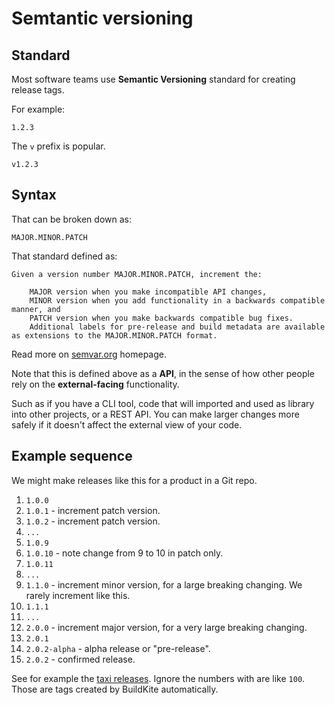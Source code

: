 # Semtantic versioning


## Standard

Most software teams use **Semantic Versioning** standard for creating release tags.

For example:

```
1.2.3
```

The `v` prefix is popular.

```
v1.2.3
```


## Syntax

That can be broken down as:

```
MAJOR.MINOR.PATCH
```

That standard defined as:

```
Given a version number MAJOR.MINOR.PATCH, increment the:

    MAJOR version when you make incompatible API changes,
    MINOR version when you add functionality in a backwards compatible manner, and
    PATCH version when you make backwards compatible bug fixes.
    Additional labels for pre-release and build metadata are available as extensions to the MAJOR.MINOR.PATCH format.
```

Read more on [semvar.org](https://semver.org/) homepage.

Note that this is defined above as a **API**, in the sense of how other people rely on the **external-facing** functionality. 

Such as if you have a CLI tool, code that will imported and used as library into other projects, or a REST API. You can make larger changes more safely if it doesn't affect the external view of your code.


## Example sequence

We might make releases like this for a product in a Git repo.

1. `1.0.0`
1. `1.0.1` - increment patch version.
1. `1.0.2` - increment patch version.
1. `...`
1. `1.0.9`
1. `1.0.10` - note change from 9 to 10 in patch only.
1. `1.0.11`
1. `...`
1. `1.1.0` - increment minor version, for a large breaking changing. We rarely increment like this.
1. `1.1.1`
1. `...`
1. `2.0.0` - increment major version, for a very large breaking changing.
1. `2.0.1`
1. `2.0.2-alpha` - alpha release or "pre-release".
1. `2.0.2` - confirmed release.

See for example the [taxi releases](https://github.com/2uinc/taxi/releases). Ignore the numbers with are like `100`. Those are tags created by BuildKite automatically.
